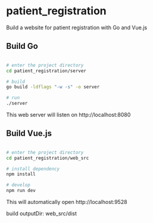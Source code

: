 # patient_registration
Build a website for patient registration with Go and Vue.js

## Build Go

```bash

# enter the project directory
cd patient_registration/server

# build
go build -ldflags "-w -s" -o server

# run
./server
```
This web server will listen on http://localhost:8080

## Build Vue.js

```bash

# enter the project directory
cd patient_registration/web_src

# install dependency
npm install

# develop
npm run dev
```
This will automatically open http://localhost:9528

build outputDir:  web_src/dist

